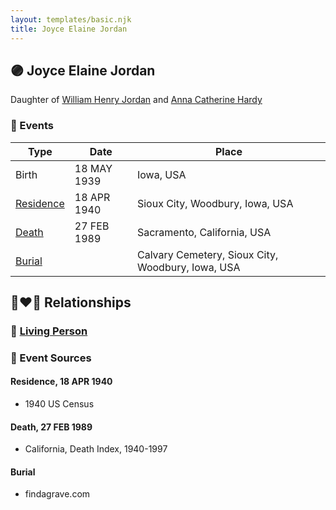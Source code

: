 ```yaml
---
layout: templates/basic.njk
title: Joyce Elaine Jordan
---
```

## 🟣 Joyce Elaine Jordan

Daughter of [William Henry Jordan](/people/3/32091032) and [Anna Catherine Hardy](/people/2/25919759)

### 📆 Events

Type | Date | Place
------ | ------ | ------
Birth | 18 MAY 1939 | Iowa, USA
[Residence](#event-event-0) | 18 APR 1940 | Sioux City, Woodbury, Iowa, USA
[Death](#event-event-4) | 27 FEB 1989 | Sacramento, California, USA
[Burial](#event-event-5) |  | Calvary Cemetery, Sioux City, Woodbury, Iowa, USA

## 👩‍❤️‍👨 Relationships

### 🔵 [Living Person](/people/2/24894772)

### 📰 Event Sources

#### <a id="event-event-0"></a> Residence, 18 APR 1940
* 1940 US Census

#### <a id="event-event-4"></a> Death, 27 FEB 1989
* California, Death Index, 1940-1997

#### <a id="event-event-5"></a> Burial
* findagrave.com
